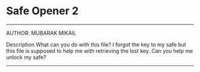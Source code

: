 # Safe Opener 2

---
AUTHOR: MUBARAK MIKAIL

Description
What can you do with this file?
I forgot the key to my safe but this file is supposed to help me with retrieving 
the lost key. Can you help me unlock my safe?

---


